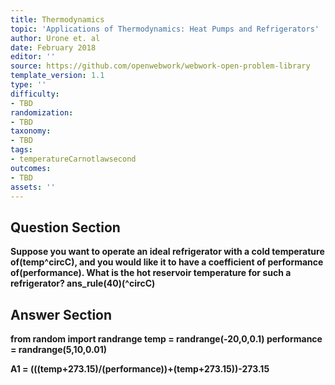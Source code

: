 ```yaml
---
title: Thermodynamics
topic: 'Applications of Thermodynamics: Heat Pumps and Refrigerators'
author: Urone et. al
date: February 2018
editor: ''
source: https://github.com/openwebwork/webwork-open-problem-library
template_version: 1.1
type: ''
difficulty:
- TBD
randomization:
- TBD
taxonomy:
- TBD
tags:
- temperatureCarnotlawsecond
outcomes:
- TBD
assets: ''
---
```


## Question Section 

<b>
Suppose you want to operate an ideal refrigerator with a cold temperature of(temp^circC), and you would like it to have a coefficient of performance of(performance). What is the hot reservoir temperature for such a refrigerator? 
ans_rule(40)(^circC)



## Answer Section

from random import randrange
temp = randrange(-20,0,0.1)
performance = randrange(5,10,0.01)

A1 = (((temp+273.15)/(performance))+(temp+273.15))-273.15